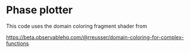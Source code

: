 # Phase plotter

This code uses the domain coloring fragment shader from

  https://beta.observablehq.com/@rreusser/domain-coloring-for-complex-functions

